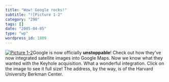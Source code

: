 ```yaml
---
title: "Wow! Google rocks!"
subtitle: "![Picture 1-2"
category: "298"
tags: []
date: "2005-04-05"
type: "wp"
wordpress_id: 1809
---
```

[![Picture 1-2](https://i0.wp.com/s3.media.squarespace.com/production/1075723/12829350/weblogs/weblogs/images/Picture%25201-2-tm.jpg?resize=200%2C198)](https://i0.wp.com/s3.media.squarespace.com/production/1075723/12829350/weblogs/weblogs/images/Picture%25201-2.jpg)Google is now officially **unstoppable**! Check out how they’ve now integrated satellite images into Google Maps. Now we know what they wanted with the Keyhole acquisition. What a wonderful integration. Click on the image to see it full size! The address, by the way, is of the Harvard University Berkman Center.